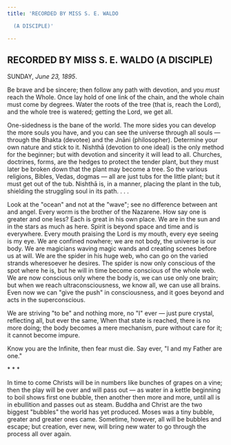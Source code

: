 ```yaml
---
title: 'RECORDED BY MISS S. E. WALDO

  (A DISCIPLE)'

---
```





  

## RECORDED BY MISS S. E. WALDO (A DISCIPLE)

SUNDAY, *June 23, 1895*.

Be brave and be sincere; then follow any path with devotion, and you
*must* reach the Whole. Once lay hold of one link of the chain, and the
whole chain must come by degrees. Water the roots of the tree (that is,
reach the Lord), and the whole tree is watered; getting the Lord, we get
all.

One-sidedness is the bane of the world. The more sides you can develop
the more souls you have, and you can see the universe through all souls
— through the Bhakta (devotee) and the Jnāni (philosopher). Determine
your own nature and stick to it. Nishthā (devotion to one ideal) is the
only method for the beginner; but with devotion and sincerity it will
lead to all. Churches, doctrines, forms, are the hedges to protect the
tender plant, but they must later be broken down that the plant may
become a tree. So the various religions, Bibles, Vedas, dogmas — all are
just tubs for the little plant; but it must get out of the tub. Nishthā
is, in a manner, placing the plant in the tub, shielding the struggling
soul in its path. . . .

Look at the "ocean" and not at the "wave"; see no difference between ant
and angel. Every worm is the brother of the Nazarene. How say one is
greater and one less? Each is great in his own place. We are in the sun
and in the stars as much as here. Spirit is beyond space and time and is
everywhere. Every mouth praising the Lord is my mouth, every eye seeing
is my eye. We are confined nowhere; we are not body, the universe is our
body. We are magicians waving magic wands and creating scenes before us
at will. We are the spider in his huge web, who can go on the varied
strands wheresoever he desires. The spider is now only conscious of the
spot where he is, but he will in time become conscious of the whole web.
We are now conscious only where the body is, we can use only one brain;
but when we reach ultraconsciousness, we know all, we can use all
brains. Even now we can "give the push" in consciousness, and it goes
beyond and acts in the superconscious.

We are striving "to be" and nothing more, no "I" ever — just pure
crystal, reflecting all, but ever the same, When that state is reached,
there is no more doing; the body becomes a mere mechanism, pure without
care for it; it cannot become impure.

Know you are the Infinite, then fear must die. Say ever, "I and my
Father are one."

\*    \*    \*

In time to come Christs will be in numbers like bunches of grapes on a
vine; then the play will be over and will pass out — as water in a
kettle beginning to boil shows first one bubble, then another then more
and more, until all is in ebullition and passes out as steam. Buddha and
Christ are the two biggest "bubbles" the world has yet produced. Moses
was a tiny bubble, greater and greater ones came. Sometime, however, all
will be bubbles and escape; but creation, ever new, will bring new water
to go through the process all over again.


